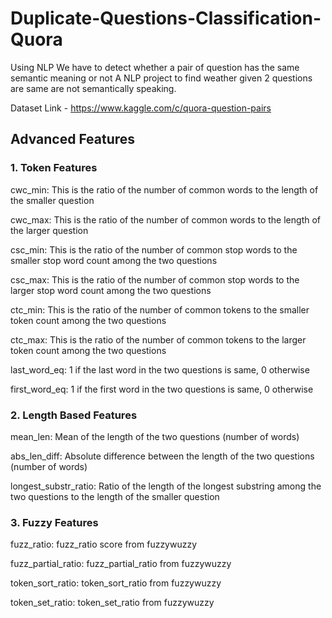 # Duplicate-Questions-Classification-Quora
Using NLP We have to detect whether a pair of question has the same semantic meaning or not 
A NLP project to find weather given 2 questions are same are not semantically speaking.

Dataset Link - https://www.kaggle.com/c/quora-question-pairs
## Advanced Features
### 1. Token Features
cwc_min: This is the ratio of the number of common words to the length of the smaller question

cwc_max: This is the ratio of the number of common words to the length of the larger question

csc_min: This is the ratio of the number of common stop words to the smaller stop word count among the two questions

csc_max: This is the ratio of the number of common stop words to the larger stop word count among the two questions

ctc_min: This is the ratio of the number of common tokens to the smaller token count among the two questions

ctc_max: This is the ratio of the number of common tokens to the larger token count among the two questions

last_word_eq: 1 if the last word in the two questions is same, 0 otherwise

first_word_eq: 1 if the first word in the two questions is same, 0 otherwise

### 2. Length Based Features
mean_len: Mean of the length of the two questions (number of words)

abs_len_diff: Absolute difference between the length of the two questions (number of words)

longest_substr_ratio: Ratio of the length of the longest substring among the two questions to the length of the smaller question

### 3. Fuzzy Features
fuzz_ratio: fuzz_ratio score from fuzzywuzzy

fuzz_partial_ratio: fuzz_partial_ratio from fuzzywuzzy

token_sort_ratio: token_sort_ratio from fuzzywuzzy

token_set_ratio: token_set_ratio from fuzzywuzzy

